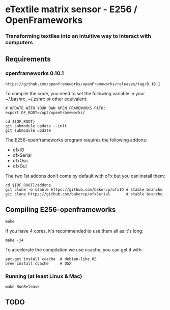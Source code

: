 # eTextile matrix sensor - E256 / OpenFrameworks

### Transforming textiles into an intuitive way to interact with computers

## Requirements

### openframeworks 0.10.1

    https://github.com/openframeworks/openFrameworks/releases/tag/0.10.1

To compile the code, you need to set the following variable in your ~/.bashrc, ~/.zshrc or other equivalent:

    # UPDATE WITH YOUR OWN OPEN FRAMEWORKS PATH:
    export OF_ROOT=/opt/openFrameworks/

    cd ${OF_ROOT}
    git submodule update --init
    git submodule update

The E256-openframeworks program requires the following addons:
 - ofxIO
 - ofxSerial
 - ofxOsc
 - ofxGui

The two 1st addons don't come by default with oFx but you can install them:

    cd ${OF_ROOT}/addons
    git clone -b stable https://github.com/bakercp/ofxIO # stable branche
    git clone https://github.com/bakercp/ofxSerial       # stable branche

## Compiling E256-openframeworks
    make

If you have 4 cores, it's recommended to use them all as it's long:

    make -j4

To accelerate the compilation we use ccache, you can get it with:

    apt-get install ccache  # debian-like OS
    brew install ccache     # OSX

### Running (at least Linux & Mac)
    make RunRelease

## TODO


